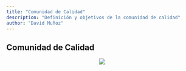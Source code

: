 ```yaml
---
title: "Comunidad de Calidad"
description: "Definición y objetivos de la comunidad de calidad"
author: "David Muñoz"
---
```


## Comunidad de Calidad

<p align="center">
  <img src="https://i.vimeocdn.com/portrait/8487168_300x300">
</p>